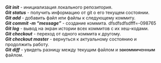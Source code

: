   
***Git init*** - инициализация локального репозитория.  
***Git status*** - получить информацию от git о его текущем состоянии.  
***Git add*** - добавить файл или файлы к следующему коммиту.  
***Git commit -m “message”*** - создание коммита.  dfsdfsdfsdfff=-098765
***Git log*** - вывод на экран истории всех коммитов с их хеш-кодами.  
***Git checkout*** - переход от одного коммита к другому.  
***Git checkout master*** - вернуться к актуальному состоянию и продолжить работу.  
***Git diff*** - увидеть разницу между текущим файлом и  ~~закоммиченным~~ файлом.  




